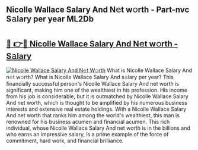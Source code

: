 ## Nicolle Wallace Salary And N𝚎t w𝚘rth - Part-nvc S𝚊lary per year ML2Db

# <h2><a href="http://gc15doe.nevu.top/?p=Nicolle+Wallace+Salary+And">🔗 👉🔴 Nicolle Wallace Salary And N𝚎t w𝚘rth - S𝚊lary</a></h2>

[![Nicolle Wallace Salary And N𝚎t W𝚘rth](https://i.imgur.com/Oavwk0R.jpeg)](http://gc15doe.nevu.top/?p=Nicolle+Wallace+Salary+And)
What is Nicolle Wallace Salary And n𝚎t w𝚘rth? What is Nicolle Wallace Salary And s𝚊lary per year?
This financially successful person's Nicolle Wallace Salary And net worth is significant, making him one of the wealthiest in his profession. His income from his job is considerable, but it is outmatched by Nicolle Wallace Salary And net worth, which is thought to be amplified by his numerous business interests and extensive real estate holdings. With a Nicolle Wallace Salary And net worth that ranks him among the world's wealthiest, this man is renowned for his business acumen and financial acumen. This rich individual, whose Nicolle Wallace Salary And net worth is in the billions and who earns an impressive salary, is a prime example of the force of commitment, hard work, and financial brilliance.
